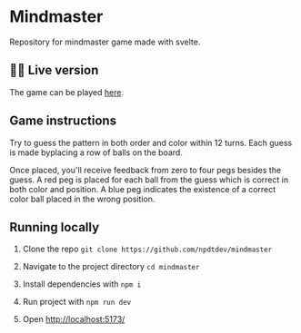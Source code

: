 # Mindmaster

Repository for mindmaster game made with svelte.

## 👨‍💻 Live version

The game can be played [here](https://mindmaster.npdt.dev).

## Game instructions

Try to guess the pattern in both order and color within 12 turns. Each guess is made byplacing a row of balls on the board.

Once placed, you'll receive feedback from zero to four pegs besides the guess. A red peg is placed for each ball from the guess which is correct in both color and position. A blue peg indicates the existence of a correct color ball placed in the wrong position.

## Running locally

1. Clone the repo `git clone https://github.com/npdtdev/mindmaster`

2. Navigate to the project directory `cd mindmaster`

3. Install dependencies with `npm i`
4. Run project with `npm run dev`
5. Open [http://localhost:5173/](http://localhost:5173/)
